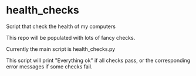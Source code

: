 # health_checks
Script that check the health of my computers 

This repo will be populated with lots of fancy checks.

Currently the main script is health_checks.py

This script will print "Everything ok" if all checks pass,
or the corresponding error messages if some checks fail.
